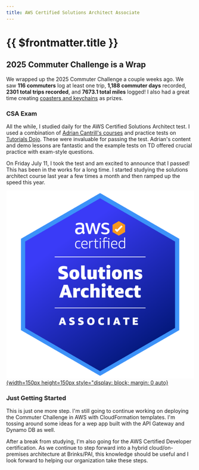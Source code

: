```yaml
---
title: AWS Certified Solutions Architect Associate
---
```


# {{ $frontmatter.title }}

## 2025 Commuter Challenge is a Wrap

We wrapped up the 2025 Commuter Challenge a couple weeks ago. We saw **116 commuters** log at least one trip, **1,188 commuter days** recorded, **2301 total trips recorded**, and **7673.1 total miles** logged! I also had a great time creating [coasters and keychains](https://www.instagram.com/p/DLYisEPOEtN/?utm_source=ig_web_copy_link&igsh=MW1xNG9kdzl5aDI2cw==) as prizes.

### CSA Exam

All the while, I studied daily for the AWS Certified Solutions Architect test. I used a combination of [Adrian Cantrill's courses](https://learn.cantrill.io) and practice tests on [Tutorials Dojo](https://tutorialsdojo.com). These were invaluable for passing the test. Adrian's content and demo lessons are fantastic and the example tests on TD offered crucial practice with exam-style questions.

On Friday July 11, I took the test and am excited to announce that I passed! This has been in the works for a long time. I started studying the solutions architect course last year a few times a month and then ramped up the speed this year.

[![CSA](/public/aws-csa.png){width=150px height=150px style="display: block; margin: 0 auto}](https://cp.certmetrics.com/amazon/en/public/verify/credential/f9810ebde2dc4658a879811c72879db5)

### Just Getting Started

This is just one more step. I'm still going to continue working on deploying the Commuter Challenge in AWS with CloudFormation templates. I'm tossing around some ideas for a wep app built with the API Gateway and Dynamo DB as well.

After a break from studying, I'm also going for the AWS Certified Developer certification. As we continue to step forward into a hybrid cloud/on-premises architecture at Brinks/PAI, this knowledge should be useful and I look forward to helping our organization take these steps.
